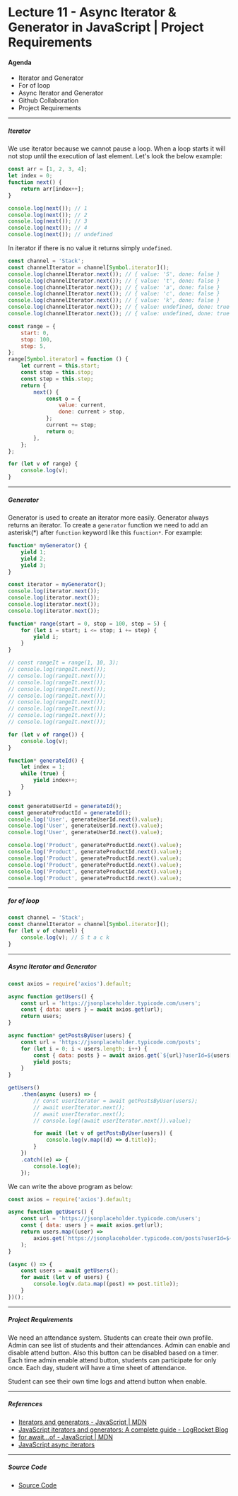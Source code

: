 # Lecture 11 - Async Iterator & Generator in JavaScript | Project Requirements

#### Agenda

- Iterator and Generator
- For of loop
- Async Iterator and Generator
- Github Collaboration
- Project Requirements

---

##### Iterator

We use iterator because we cannot pause a loop. When a loop starts it will not stop until the execution of last element. Let's look the below example:

```js
const arr = [1, 2, 3, 4];
let index = 0;
function next() {
	return arr[index++];
}

console.log(next()); // 1
console.log(next()); // 2
console.log(next()); // 3
console.log(next()); // 4
console.log(next()); // undefined
```

In iterator if there is no value it returns simply `undefined`.

```js
const channel = 'Stack';
const channelIterator = channel[Symbol.iterator]();
console.log(channelIterator.next()); // { value: 'S', done: false }
console.log(channelIterator.next()); // { value: 't', done: false }
console.log(channelIterator.next()); // { value: 'a', done: false }
console.log(channelIterator.next()); // { value: 'c', done: false }
console.log(channelIterator.next()); // { value: 'k', done: false }
console.log(channelIterator.next()); // { value: undefined, done: true }
console.log(channelIterator.next()); // { value: undefined, done: true }
```

```js
const range = {
	start: 0,
	stop: 100,
	step: 5,
};
range[Symbol.iterator] = function () {
	let current = this.start;
	const stop = this.stop;
	const step = this.step;
	return {
		next() {
			const o = {
				value: current,
				done: current > stop,
			};
			current += step;
			return o;
		},
	};
};

for (let v of range) {
	console.log(v);
}
```

---

##### Generator

Generator is used to create an iterator more easily. Generator always returns an iterator. To create a `generator` function we need to add an asterisk(\*) after `function` keyword like this `function*`. For example:

```js
function* myGenerator() {
	yield 1;
	yield 2;
	yield 3;
}

const iterator = myGenerator();
console.log(iterator.next());
console.log(iterator.next());
console.log(iterator.next());
console.log(iterator.next());
```

```js
function* range(start = 0, stop = 100, step = 5) {
	for (let i = start; i <= stop; i += step) {
		yield i;
	}
}

// const rangeIt = range(1, 10, 3);
// console.log(rangeIt.next());
// console.log(rangeIt.next());
// console.log(rangeIt.next());
// console.log(rangeIt.next());
// console.log(rangeIt.next());
// console.log(rangeIt.next());
// console.log(rangeIt.next());
// console.log(rangeIt.next());
// console.log(rangeIt.next());

for (let v of range()) {
	console.log(v);
}
```

```js
function* generateId() {
	let index = 1;
	while (true) {
		yield index++;
	}
}

const generateUserId = generateId();
const generateProductId = generateId();
console.log('User', generateUserId.next().value);
console.log('User', generateUserId.next().value);
console.log('User', generateUserId.next().value);

console.log('Product', generateProductId.next().value);
console.log('Product', generateProductId.next().value);
console.log('Product', generateProductId.next().value);
console.log('Product', generateProductId.next().value);
console.log('Product', generateProductId.next().value);
console.log('Product', generateProductId.next().value);
```

---

##### for of loop

```js
const channel = 'Stack';
const channelIterator = channel[Symbol.iterator]();
for (let v of channel) {
	console.log(v); // S t a c k
}
```

---

##### Async Iterator and Generator

```js
const axios = require('axios').default;

async function getUsers() {
	const url = 'https://jsonplaceholder.typicode.com/users';
	const { data: users } = await axios.get(url);
	return users;
}

async function* getPostsByUser(users) {
	const url = 'https://jsonplaceholder.typicode.com/posts';
	for (let i = 0; i < users.length; i++) {
		const { data: posts } = await axios.get(`${url}?userId=${users[i].id}`);
		yield posts;
	}
}

getUsers()
	.then(async (users) => {
		// const userIterator = await getPostsByUser(users);
		// await userIterator.next();
		// await userIterator.next();
		// console.log((await userIterator.next()).value);

		for await (let v of getPostsByUser(users)) {
			console.log(v.map((d) => d.title));
		}
	})
	.catch((e) => {
		console.log(e);
	});
```

We can write the above program as below:

```js
const axios = require('axios').default;

async function getUsers() {
	const url = 'https://jsonplaceholder.typicode.com/users';
	const { data: users } = await axios.get(url);
	return users.map((user) =>
		axios.get(`https://jsonplaceholder.typicode.com/posts?userId=${user.id}`)
	);
}

(async () => {
	const users = await getUsers();
	for await (let v of users) {
		console.log(v.data.map((post) => post.title));
	}
})();
```

---

##### Project Requirements

We need an attendance system. Students can create their own profile. Admin can see list of students and their attendances. Admin can enable and disable attend button. Also this button can be disabled based on a timer. Each time admin enable attend button, students can participate for only once. Each day, student will have a time sheet of attendance.

Student can see their own time logs and attend button when enable.

---

##### References

- [Iterators and generators - JavaScript | MDN](https://developer.mozilla.org/en-US/docs/Web/JavaScript/Guide/Iterators_and_Generators)
- [JavaScript iterators and generators: A complete guide - LogRocket Blog](https://blog.logrocket.com/javascript-iterators-and-generators-a-complete-guide/)
- [for await...of - JavaScript | MDN](https://developer.mozilla.org/en-US/docs/Web/JavaScript/Reference/Statements/for-await...of)
- [JavaScript async iterators](https://www.nodejsdesignpatterns.com/blog/javascript-async-iterators/)

---

##### Source Code

- [Source Code](../../src/lecture-11/app.js)
